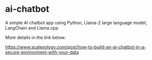 # ai-chatbot
A simple AI chatbot app using Python, Llama-2 large language model, LangChain and Llama.cpp

More details in the link below:

https://www.scalesology.com/post/how-to-build-an-ai-chatbot-in-a-secure-environment-with-your-data
